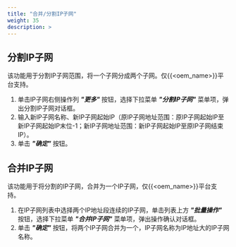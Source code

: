 ```yaml
---
title: "合并/分割IP子网"
weight: 35
description: >
---
```


## 分割IP子网

该功能用于分割IP子网范围，将一个子网分成两个子网。仅{{<oem_name>}}平台支持。

1. 单击IP子网右侧操作列 **_"更多"_** 按钮，选择下拉菜单 **_"分割IP子网"_** 菜单项，弹出分割IP子网对话框。
2. 输入新IP子网名称、新IP子网起始IP（原IP子网地址范围：原IP子网起始IP至新IP子网起始IP末位-1；新IP子网地址范围：新IP子网起始IP至原IP子网结束IP）。
3. 单击 **_"确定"_** 按钮。

## 合并IP子网

该功能用于将分割的IP子网，合并为一个IP子网，仅{{<oem_name>}}平台支持。

1. 在IP子网列表中选择两个IP地址段连续的IP子网，单击列表上方 **_"批量操作"_** 按钮，选择下拉菜单 **_"合并IP子网"_** 菜单项，弹出操作确认对话框。
2. 单击 **_"确定"_** 按钮，将两个IP子网合并为一个，IP子网名称为IP地址大的IP子网名称。